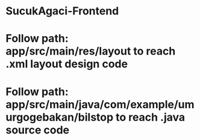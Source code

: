 # SucukAgaci-Frontend
# Follow path: app/src/main/res/layout to reach .xml layout design code
# Follow path: app/src/main/java/com/example/umurgogebakan/bilstop to reach .java source code
